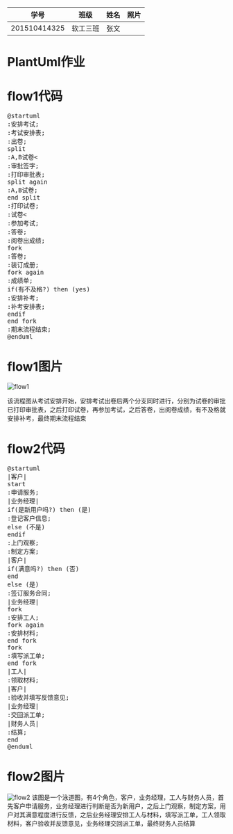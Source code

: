 |学号|班级|姓名|照片|
|:-------:|:-------------: | :----------:|:---:|
|201510414325|软工三班|张文| |![myself](https://github.com/Anntly/is_analysis/blob/master/myself.jpg "myself")
# PlantUml作业
flow1代码
===

<pre>
@startuml
:安排考试;
:考试安排表;
:出卷;
split
:A,B试卷<
:审批签字;
:打印审批表;
split again
:A,B试卷;
end split
:打印试卷;
:试卷<
:参加考试;
:答卷;
:阅卷出成绩;
fork
:答卷;
:装订成册;
fork again
:成绩单;
if(有不及格?) then (yes)
:安排补考;
:补考安排表;
endif
end fork
:期末流程结束;
@enduml
</pre>

flow1图片
===

![](http://www.plantuml.com/plantuml/png/SoWkIImgAStDuR9wkgxpMT-a5mtDBzPFjUQoWZ2WWWjNM0CLjEzwshlTcgku82UpXClAKSS9g00eOWFIk_1PvyxdQ_SzNJiTgF9Pv-IdlHiWWa2zK2qAYUc9cNamZM2ZKlDI5C1oC3qm2Ik4qVrDJxiMm9trVEqKY8ANCrg13A2RddLCUBvxfJLNMdvHDfByYyMjBzOj0ae-RUk1ICBiXsXusWiqBZDDuzcSpYSxUf_sTprRiCTUKw4a8pLFGQCojLWJ7Y8Bbm9j1ve8OS131Epwp3Im7o1sFvip_zcSrS-sDZvVqVryz-HdS-TRSpa0fK712m00 'flow1')

该流程图从考试安排开始，安排考试出卷后两个分支同时进行，分别为试卷的审批已打印审批表，之后打印试卷，再参加考试，之后答卷，出阅卷成绩，有不及格就安排补考，最终期末流程结束

flow2代码
===
<pre>
@startuml
|客户|
start
:申请服务;
|业务经理|
if(是新用户吗?) then (是)
:登记客户信息;
else (不是)
endif
:上门观察;
:制定方案;
|客户|
if(满意吗?) then (否)
end
else (是)
:签订服务合同;
|业务经理|
fork
:安排工人;
fork again
:安排材料;
end fork
fork
:填写派工单;
end fork
|工人|
:领取材料;
|客户|
:验收并填写反馈意见;
|业务经理|
:交回派工单;
|财务人员|
:结算;
end
@enduml
</pre>

flow2图片
===
![](http://www.plantuml.com/plantuml/png/PP7DJi9058NtynHTmYkq2taL4eiI4HF0tMmmXbH2RLKiF_wO4WMYiIMHy4CJV9cvTyfRU3kr2GcRPdBkFUSxDotK6yLQu_AymZW48xIMd2c5wRBx4uTBVBQXxHkCYzMG7Z9ofDlYh5pAOJz4RoQxKpA1splAQurJiwebUfxSWoWEPcca-FMn6HhChDHDBITMjbengyVb4jF5ghthJUF95OHl1jF1Ma0mH6-DlcLadL9UvEEriqy2TwnYqk0C_BsDoQHgWsk1spaeNxgedH4fkC7RUrX-YCt6K9fMF2cMgza4Nrpq1aO2q9JZt-P_GMk0yoqvmNxSc_CqYpDzDsg1usK1sH6aVtQmku3r8Wq1nzwDBJegdZGFIkfYymvFhtiW7iz7j408kElJWemUPD1J1LY1FibF_0C0 'flow2')
该图是一个泳道图，有4个角色，客户，业务经理，工人与财务人员，首先客户申请服务，业务经理进行判断是否为新用户，之后上门观察，制定方案，用户对其满意程度进行反馈，之后业务经理安排工人与材料，填写派工单，工人领取材料，客户验收并反馈意见，业务经理交回派工单，最终财务人员结算
